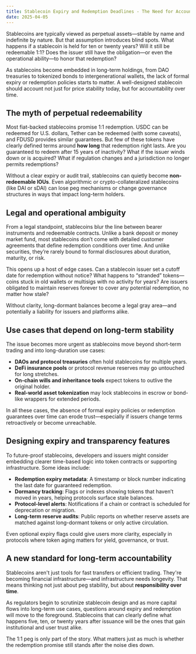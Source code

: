 ```yaml
---
title: Stablecoin Expiry and Redemption Deadlines - The Need for Accountability
date: 2025-04-05
---
```


Stablecoins are typically viewed as perpetual assets—stable by name and indefinite by nature. But that assumption introduces blind spots. What happens if a stablecoin is held for ten or twenty years? Will it still be redeemable 1:1? Does the issuer still have the obligation—or even the operational ability—to honor that redemption?

<!--truncate-->

As stablecoins become embedded in long-term holdings, from DAO treasuries to tokenized bonds to intergenerational wallets, the lack of formal expiry or redemption policies starts to matter. A well-designed stablecoin should account not just for price stability today, but for accountability over time.

## The myth of perpetual redeemability

Most fiat-backed stablecoins promise 1:1 redemption. USDC can be redeemed for U.S. dollars, Tether can be redeemed (with some caveats), and FDUSD provides similar guarantees. But few of these tokens have clearly defined terms around **how long** that redemption right lasts. Are you guaranteed to redeem after 15 years of inactivity? What if the issuer winds down or is acquired? What if regulation changes and a jurisdiction no longer permits redemptions?

Without a clear expiry or audit trail, stablecoins can quietly become **non-redeemable IOUs**. Even algorithmic or crypto-collateralized stablecoins (like DAI or sDAI) can lose peg mechanisms or change governance structures in ways that impact long-term holders.

## Legal and operational ambiguity

From a legal standpoint, stablecoins blur the line between bearer instruments and redeemable contracts. Unlike a bank deposit or money market fund, most stablecoins don’t come with detailed customer agreements that define redemption conditions over time. And unlike securities, they’re rarely bound to formal disclosures about duration, maturity, or risk.

This opens up a host of edge cases. Can a stablecoin issuer set a cutoff date for redemption without notice? What happens to “stranded” tokens—coins stuck in old wallets or multisigs with no activity for years? Are issuers obligated to maintain reserves forever to cover any potential redemption, no matter how stale?

Without clarity, long-dormant balances become a legal gray area—and potentially a liability for issuers and platforms alike.

## Use cases that depend on long-term stability

The issue becomes more urgent as stablecoins move beyond short-term trading and into long-duration use cases:

- **DAOs and protocol treasuries** often hold stablecoins for multiple years.
- **DeFi insurance pools** or protocol revenue reserves may go untouched for long stretches.
- **On-chain wills and inheritance tools** expect tokens to outlive the original holder.
- **Real-world asset tokenization** may lock stablecoins in escrow or bond-like wrappers for extended periods.

In all these cases, the absence of formal expiry policies or redemption guarantees over time can erode trust—especially if issuers change terms retroactively or become unreachable.

## Designing expiry and transparency features

To future-proof stablecoins, developers and issuers might consider embedding clearer time-based logic into token contracts or supporting infrastructure. Some ideas include:

- **Redemption expiry metadata**: A timestamp or block number indicating the last date for guaranteed redemption.
- **Dormancy tracking**: Flags or indexes showing tokens that haven’t moved in years, helping protocols surface stale balances.
- **Protocol-level alerts**: Notifications if a chain or contract is scheduled for deprecation or migration.
- **Long-term reserve audits**: Public reports on whether reserve assets are matched against long-dormant tokens or only active circulation.

Even optional expiry flags could give users more clarity, especially in protocols where token aging matters for yield, governance, or trust.

## A new standard for long-term accountability

Stablecoins aren't just tools for fast transfers or efficient trading. They're becoming financial infrastructure—and infrastructure needs longevity. That means thinking not just about peg stability, but about **responsibility over time**.

As regulators begin to scrutinize stablecoin design and as more capital flows into long-term use cases, questions around expiry and redemption will move to the foreground. Stablecoins that can clearly define what happens five, ten, or twenty years after issuance will be the ones that gain institutional and user trust alike.

The 1:1 peg is only part of the story. What matters just as much is whether the redemption promise still stands after the noise dies down.

